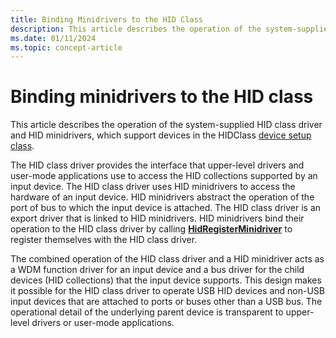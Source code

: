 ```yaml
---
title: Binding Minidrivers to the HID Class
description: This article describes the operation of the system-supplied HID class driver and HID minidrivers, which support devices in the HIDClass device setup class.
ms.date: 01/11/2024
ms.topic: concept-article
---
```


# Binding minidrivers to the HID class

This article describes the operation of the system-supplied HID class driver and HID minidrivers, which support devices in the HIDClass [device setup class](../install/overview-of-device-setup-classes.md).

The HID class driver provides the interface that upper-level drivers and user-mode applications use to access the HID collections supported by an input device. The HID class driver uses HID minidrivers to access the hardware of an input device. HID minidrivers abstract the operation of the port of bus to which the input device is attached. The HID class driver is an export driver that is linked to HID minidrivers. HID minidrivers bind their operation to the HID class driver by calling [**HidRegisterMinidriver**](/windows-hardware/drivers/ddi/hidport/nf-hidport-hidregisterminidriver) to register themselves with the HID class driver.

The combined operation of the HID class driver and a HID minidriver acts as a WDM function driver for an input device and a bus driver for the child devices (HID collections) that the input device supports. This design makes it possible for the HID class driver to operate USB HID devices and non-USB input devices that are attached to ports or buses other than a USB bus. The operational detail of the underlying parent device is transparent to upper-level drivers or user-mode applications.
